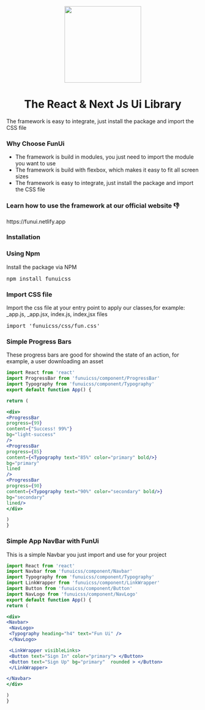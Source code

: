 <p align="center">
<img src="https://funui.netlify.app/logo.png" width="200px">
</p>
<h1 align="center">The React & Next Js Ui Library</h1>

<p>
The framework is easy to integrate, just install the package and import the CSS file
</p>

<h3>Why Choose FunUi </h3>
<ul>
<li>The framework is build in modules, you just need to import the module you want to use</li>
<li>The framework is build with flexbox, which makes it easy to fit all screen sizes</li>
<li>The framework is easy to integrate, just install the package and import the CSS file</li>
</ul>

<h3>Learn how to use the framework at our official website 👎</h3>
https://funui.netlify.app

<h3>Installation</h3>

<h3>Using Npm</h3>
Install the package via NPM

<pre>
npm install funuicss
</pre>

<h3>Import CSS file</h3>
Import the css file at your entry point to apply our classes,for example: _app.js, _app.jsx, index.js, index,jsx files
<pre>
import 'funuicss/css/fun.css'
</pre>

<h3>Simple Progress Bars </h3>
<p> These progress bars are good for showind the state of an action, for example, a user downloading an asset </p>

```jsx
import React from 'react'
import ProgressBar from 'funuicss/component/ProgressBar'
import Typography from 'funuicss/component/Typography'
export default function App() {

return (

<div>
<ProgressBar 
progress={99} 
content={"Success! 99%"} 
bg="light-success" 
/>
<ProgressBar 
progress={85} 
content={<Typography text="85%" color="primary" bold/>} 
bg="primary" 
lined
/>
<ProgressBar 
progress={90} 
content={<Typography text="90%" color="secondary" bold/>} 
bg="secondary" 
lined/>
</div>

)
}
```

<h3>Simple App NavBar with FunUi </h3>
<p> This is a simple Navbar you just import and use for your project </p>

```jsx
import React from 'react'
import Navbar from 'funuicss/component/Navbar'
import Typography from 'funuicss/component/Typography'
import LinkWrapper from 'funuicss/component/LinkWrapper'
import Button from 'funuicss/component/Button'
import NavLogo from 'funuicss/component/NavLogo'
export default function App() {
return (

<div>
<Navbar>
 <NavLogo>
 <Typography heading="h4" text="Fun Ui" />
 </NavLogo>

 <LinkWrapper visibleLinks>
 <Button text="Sign In" color="primary"> </Button>
 <Button text="Sign Up" bg="primary"  rounded > </Button>
 </LinkWrapper>

</Navbar>
</div>

)
}
```
